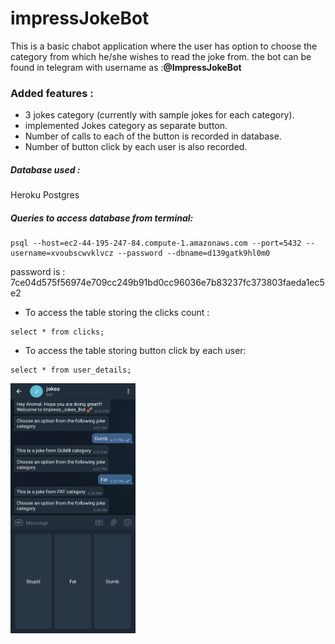 # impressJokeBot
This is a basic chabot application where the user has option to choose the category from which he/she wishes to read the joke from.
the bot can be found in telegram with username as :**@ImpressJokeBot**

### Added features :
- 3 jokes category (currently with sample jokes for each category).
- implemented Jokes category as separate button.
- Number of calls to each of the button is recorded in database.
- Number of button click by each user is also recorded.

##### Database used : 
Heroku Postgres

##### Queries to access database from terminal:
```
psql --host=ec2-44-195-247-84.compute-1.amazonaws.com --port=5432 --username=xvoubscwvklvcz --password --dbname=d139gatk9hl0m0
```
password is : 7ce04d575f56974e709cc249b91bd0cc96036e7b83237fc373803faeda1ec5e2

- To access the table storing the clicks count :
```
select * from clicks;
```
- To access the table storing button click by each user:
```
select * from user_details;
```
<a href="url"><img src="https://github.com/aromal17/impressJokeBot/blob/master/Telegram.jpg" align="left" height="400" width="200" ></a>
